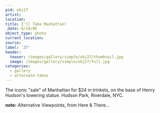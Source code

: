 ```yaml
---
pid: obj27
artist:
location:
title: I'll Take Manhattan!
_date: 6/14/06
object_type: photo
current_location:
source:
label: '27'
header:
  teaser: /images/gallery/simple/obj27/thumbnail.jpg
  image: /images/gallery/simple/obj27/full.jpg
categories:
  - gallery
  - alternate-takes
---
```

The iconic "sale" of Manhattan for $24 in trinkets, on the base of Henry Hudson's towering statue. Hudson Park, Riverdale, NYC.

**note:**
Alternative Viewpoints, from Here & There...
